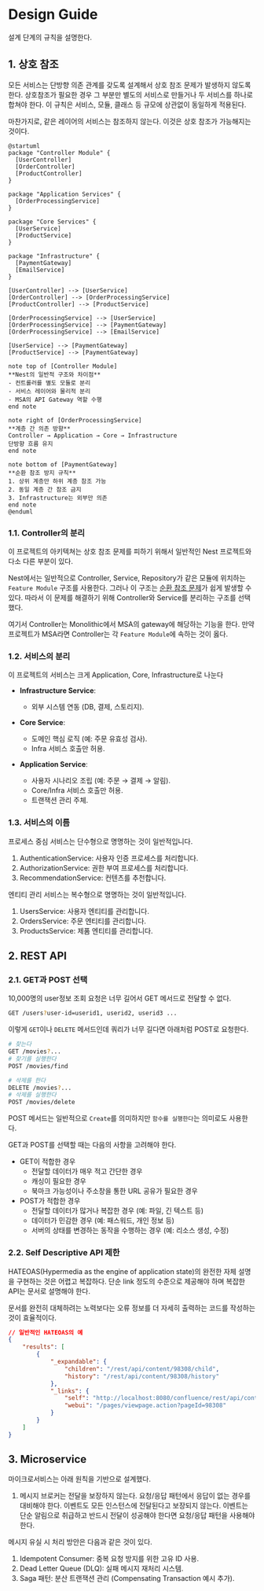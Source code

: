 # Design Guide

설계 단계의 규칙을 설명한다.

## 1. 상호 참조

모든 서비스는 단방향 의존 관계를 갖도록 설계해서 상호 참조 문제가 발생하지 않도록 한다.
상호참조가 필요한 경우 그 부분만 별도의 서비스로 만들거나 두 서비스를 하나로 합쳐야 한다.
이 규칙은 서비스, 모듈, 클래스 등 규모에 상관없이 동일하게 적용된다.

마찬가지로, 같은 레이어의 서비스는 참조하지 않는다. 이것은 상호 참조가 가능해지는 것이다.

```plantuml
@startuml
package "Controller Module" {
  [UserController]
  [OrderController]
  [ProductController]
}

package "Application Services" {
  [OrderProcessingService]
}

package "Core Services" {
  [UserService]
  [ProductService]
}

package "Infrastructure" {
  [PaymentGateway]
  [EmailService]
}

[UserController] --> [UserService]
[OrderController] --> [OrderProcessingService]
[ProductController] --> [ProductService]

[OrderProcessingService] --> [UserService]
[OrderProcessingService] --> [PaymentGateway]
[OrderProcessingService] --> [EmailService]

[UserService] --> [PaymentGateway]
[ProductService] --> [PaymentGateway]

note top of [Controller Module]
**Nest의 일반적 구조와 차이점**
- 컨트롤러를 별도 모듈로 분리
- 서비스 레이어와 물리적 분리
- MSA의 API Gateway 역할 수행
end note

note right of [OrderProcessingService]
**계층 간 의존 방향**
Controller → Application → Core → Infrastructure
단방향 흐름 유지
end note

note bottom of [PaymentGateway]
**순환 참조 방지 규칙**
1. 상위 계층만 하위 계층 참조 가능
2. 동일 계층 간 참조 금지
3. Infrastructure는 외부만 의존
end note
@enduml
```

### 1.1. Controller의 분리

이 프로젝트의 아키텍쳐는 상호 참조 문제를 피하기 위해서 일반적인 Nest 프로젝트와 다소 다른 부분이 있다.

Nest에서는 일반적으로 Controller, Service, Repository가 같은 모듈에 위치하는 `Feature Module` 구조를 사용한다. 그러나 이 구조는 [순환 참조 문제](./problems-with-feature-modules.md)가 쉽게 발생할 수 있다. 따라서 이 문제를 해결하기 위해 Controller와 Service를 분리하는 구조를 선택했다.

여기서 Controller는 Monolithic에서 MSA의 gateway에 해당하는 기능을 한다.
만약 프로젝트가 MSA라면 Controller는 각 `Feature Module`에 속하는 것이 옳다.

### 1.2. 서비스의 분리

이 프로젝트의 서비스는 크게 Application, Core, Infrastructure로 나눈다

- **Infrastructure Service**:

    - 외부 시스템 연동 (DB, 결제, 스토리지).

- **Core Service**:

    - 도메인 핵심 로직 (예: 주문 유효성 검사).
    - Infra 서비스 호출만 허용.

- **Application Service**:
    - 사용자 시나리오 조립 (예: 주문 → 결제 → 알림).
    - Core/Infra 서비스 호출만 허용.
    - 트랜잭션 관리 주체.

### 1.3. 서비스의 이름

프로세스 중심 서비스는 단수형으로 명명하는 것이 일반적입니다.

1. AuthenticationService: 사용자 인증 프로세스를 처리합니다.
1. AuthorizationService: 권한 부여 프로세스를 처리합니다.
1. RecommendationService: 컨텐츠를 추천합니다.

엔티티 관리 서비스는 복수형으로 명명하는 것이 일반적입니다.

1. UsersService: 사용자 엔티티를 관리합니다.
1. OrdersService: 주문 엔티티를 관리합니다.
1. ProductsService: 제품 엔티티를 관리합니다.

## 2. REST API

### 2.1. GET과 POST 선택

10,000명의 user정보 조회 요청은 너무 길어서 GET 메서드로 전달할 수 없다.

```sh
GET /users?user-id=userid1, userid2, userid3 ...
```

이렇게 `GET`이나 `DELETE` 메서드인데 쿼리가 너무 길다면 아래처럼 POST로 요청한다.

```sh
# 찾는다
GET /movies?...
# 찾기를 실행한다
POST /movies/find

# 삭제를 한다
DELETE /movies?...
# 삭제를 실행한다
POST /movies/delete
```

POST 메서드는 일반적으로 `Create`를 의미하지만 `함수를 실행한다`는 의미로도 사용한다.

GET과 POST를 선택할 때는 다음의 사항을 고려해야 한다.

- GET이 적합한 경우
    - 전달할 데이터가 매우 적고 간단한 경우
    - 캐싱이 필요한 경우
    - 북마크 가능성이나 주소창을 통한 URL 공유가 필요한 경우
- POST가 적합한 경우
    - 전달할 데이터가 많거나 복잡한 경우 (예: 파일, 긴 텍스트 등)
    - 데이터가 민감한 경우 (예: 패스워드, 개인 정보 등)
    - 서버의 상태를 변경하는 동작을 수행하는 경우 (예: 리소스 생성, 수정)

### 2.2. Self Descriptive API 제한

HATEOAS(Hypermedia as the engine of application state)의 완전한 자체 설명을 구현하는 것은 어렵고 복잡하다.
단순 link 정도의 수준으로 제공해야 하며 복잡한 API는 문서로 설명해야 한다.

문서를 완전히 대체하려는 노력보다는 오류 정보를 더 자세히 출력하는 코드를 작성하는 것이 효율적이다.

```json
// 일반적인 HATEOAS의 예
{
    "results": [
        {
            "_expandable": {
                "children": "/rest/api/content/98308/child",
                "history": "/rest/api/content/98308/history"
            },
            "_links": {
                "self": "http://localhost:8080/confluence/rest/api/content/98308",
                "webui": "/pages/viewpage.action?pageId=98308"
            }
        }
    ]
}
```

## 3. Microservice

마이크로서비스는 아래 원칙을 기반으로 설계했다.

1. 메시지 브로커는 전달을 보장하지 않는다. 요청/응답 패턴에서 응답이 없는 경우를 대비해야 한다. 이벤트도 모든 인스턴스에 전달된다고 보장되지 않는다. 이벤트는 단순 알림으로 취급하고 반드시 전달이 성공해야 한다면 요청/응답 패턴을 사용해야 한다.

메시지 유실 시 처리 방안은 다음과 같은 것이 있다.

1. Idempotent Consumer: 중복 요청 방지를 위한 고유 ID 사용.
1. Dead Letter Queue (DLQ): 실패 메시지 재처리 시스템.
1. Saga 패턴: 분산 트랜잭션 관리 (Compensating Transaction 예시 추가).
